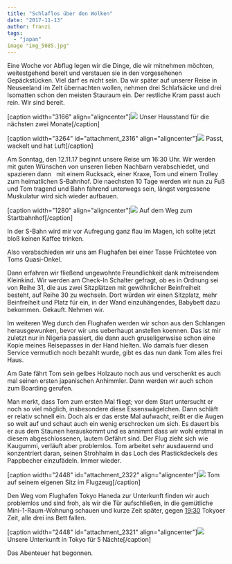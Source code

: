 ```yaml
---
title: "Schlaflos über den Wolken"
date: "2017-11-13"
author: franzi
tags: 
  - "japan"
image "img_5085.jpg"
---
```


Eine Woche vor Abflug legen wir die Dinge, die wir mitnehmen möchten, weitestgehend bereit und verstauen sie in den vorgesehenen Gepäckstücken. Viel darf es nicht sein. Da wir später auf unserer Reise in Neuseeland im Zelt übernachten wollen, nehmen drei Schlafsäcke und drei Isomatten schon den meisten Stauraum ein. Der restliche Kram passt auch rein. Wir sind bereit.

\[caption width="3166" align="aligncenter"\]![](images/img_5085.jpg) Unser Hausstand für die nächsten zwei Monate\[/caption\]

\[caption width="3264" id="attachment\_2316" align="aligncenter"\]![](images/img_5079.jpg) Passt, wackelt und hat Luft\[/caption\]

Am Sonntag, den 12.11.17 beginnt unsere Reise um 16:30 Uhr. Wir werden mit guten Wünschen von unseren lieben Nachbarn verabschiedet, und spazieren dann   mit einem Rucksack, einer Kraxe, Tom und einem Trolley zum heimatlichen S-Bahnhof. Die naechsten 10 Tage werden wir nun zu Fuß und Tom tragend und Bahn fahrend unterwegs sein, längst vergessene Muskulatur wird sich wieder aufbauen.

\[caption width="1280" align="aligncenter"\]![](images/img_5171.jpg) Auf dem Weg zum Startbahnhof\[/caption\]

In der S-Bahn wird mir vor Aufregung ganz flau im Magen, ich sollte jetzt bloß keinen Kaffee trinken.

Also verabschieden wir uns am Flughafen bei einer Tasse Früchtetee von Toms Quasi-Onkel.

Dann erfahren wir fließend ungewohnte Freundlichkeit dank mitreisendem Kleinkind. Wir werden am Check-In Schalter gefragt, ob es in Ordnung sei von Reihe 31, die aus zwei Sitzplätzen mit gewöhnlicher Beinfreiheit besteht, auf Reihe 30 zu wechseln. Dort würden wir einen Sitzplatz, mehr Beinfreiheit und Platz für ein, in der Wand einzuhängendes, Babybett dazu bekommen. Gekauft. Nehmen wir.

Im weiteren Weg durch den Flughafen werden wir schon aus den Schlangen herausgewunken, bevor wir uns ueberhaupt anstellen koennen. Das ist mir zuletzt nur in Nigeria passiert, die dann auch gruseligerwsise schon eine Kopie meines Reisepasses in der Hand hielten. Wo damals fuer diesen Service vermutlich noch bezahlt wurde, gibt es das nun dank Tom alles frei Haus.

Am Gate fährt Tom sein gelbes Holzauto noch aus und verschenkt es auch mal seinen ersten japanischen Anhimmler. Dann werden wir auch schon zum Boarding gerufen.

Man merkt, dass Tom zum ersten Mal fliegt; vor dem Start untersucht er noch so viel möglich, insbesondere diese Essenswägelchen. Dann schläft er relativ schnell ein. Doch als er das erste Mal aufwacht, reißt er die Augen so weit auf und schaut auch ein wenig erschrocken um sich. Es dauert bis er aus dem Staunen herauskommt und es annimmt dass wir wohl erstmal in diesem abgeschlossenen, lautem Gefährt sind. Der Flug zieht sich wie Kaugummi, verläuft aber problemlos. Tom arbeitet sehr ausdauernd und konzentriert daran, seinen Strohhalm in das Loch des Plastickdeckels des Pappbecher einzufädeln. Immer wieder.

\[caption width="2448" id="attachment\_2322" align="aligncenter"\]![](images/img_5201.jpg) Tom auf seinem eigenen Sitz im Flugzeug\[/caption\]

Den Weg vom Flughafen Tokyo Haneda zur Unterkunft finden wir auch problemlos und sind froh, als wir die Tür aufschließen, in die gemütliche Mini-1-Raum-Wohnung schauen und kurze Zeit später, gegen [19:30](//1) Tokyoer Zeit, alle drei ins Bett fallen.

\[caption width="2448" id="attachment\_2321" align="aligncenter"\]![](images/img_5208.jpg) Unsere Unterkunft in Tokyo für 5 Nächte\[/caption\]

Das Abenteuer hat begonnen.
